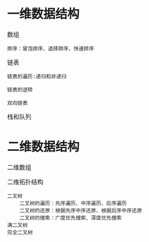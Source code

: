 # 一维数据结构
   数组
    
    排序：冒泡排序、选择排序、快速排序
   链表
      
    链表的遍历:递归和非递归
    
    链表的逆转
    
    双向链表
    
   栈和队列
# 二维数据结构

   二维数组
   
   二维拓扑结构
             
    二叉树
        二叉树的遍历：先序遍历、中序遍历、后序遍历
        二叉树的还原：根据先序中序还原、根据后序中序还原
        二叉树的搜索：广度优先搜索、深度优先搜索
    满二叉树
    完全二叉树
    
   
